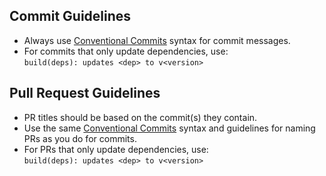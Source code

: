 ## Commit Guidelines
- Always use [Conventional Commits](https://www.conventionalcommits.org/) syntax for commit messages.
- For commits that only update dependencies, use:  
  `build(deps): updates <dep> to v<version>`

## Pull Request Guidelines
- PR titles should be based on the commit(s) they contain.
- Use the same [Conventional Commits](https://www.conventionalcommits.org/) syntax and guidelines for naming PRs as you do for commits.
- For PRs that only update dependencies, use:  
  `build(deps): updates <dep> to v<version>`
